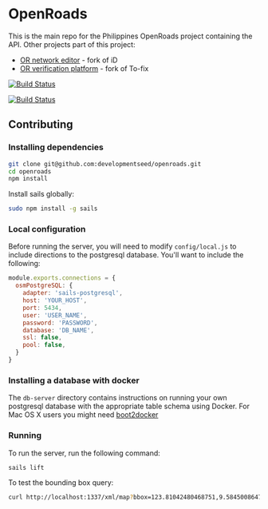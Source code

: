 # OpenRoads
This is the main repo for the Philippines OpenRoads project containing the API. Other projects part of this project:

- [OR network editor](https://github.com/developmentseed/openroads-iD) - fork of iD
- [OR verification platform](https://github.com/developmentseed/openroads-tofix) - fork of To-fix

[![Build Status](https://magnum.travis-ci.com/developmentseed/openroads.svg?token=d4tUG3NhuWNZYSxWndVL&branch=develop)](https://magnum.travis-ci.com/developmentseed/openroads)

[![Build Status](https://magnum.travis-ci.com/developmentseed/openroads.svg?token=d4tUG3NhuWNZYSxWndVL&branch=develop)](https://magnum.travis-ci.com/developmentseed/openroads)

## Contributing

### Installing dependencies
```sh
git clone git@github.com:developmentseed/openroads.git
cd openroads
npm install
```

Install sails globally:

```sh
sudo npm install -g sails
```

### Local configuration

Before running the server, you will need to modify `config/local.js` to include directions to the postgresql database. You'll want to include the following:


```javascript
module.exports.connections = {
  osmPostgreSQL: {
    adapter: 'sails-postgresql',
    host: 'YOUR_HOST',
    port: 5434,
    user: 'USER_NAME',
    password: 'PASSWORD',
    database: 'DB_NAME',
    ssl: false,
    pool: false,
  }
}
```

### Installing a database with docker

The `db-server` directory contains instructions on running your own postgresql database with the appropriate table schema using Docker. For Mac OS X users you might need [boot2docker](https://docs.docker.com/installation/mac/)


### Running

To run the server, run the following command:

```sh
sails lift
```

To test the bounding box query:

```sh
curl http://localhost:1337/xml/map?bbox=123.81042480468751,9.584500864717155,123.81591796875,9.58991730708743
```
